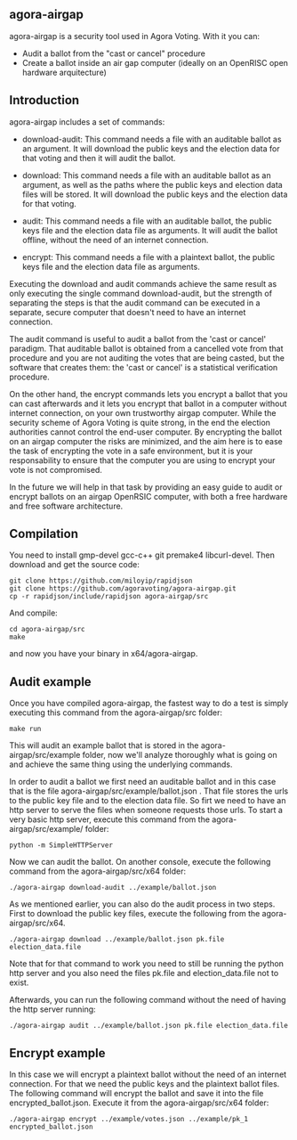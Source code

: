 ## agora-airgap

agora-airgap is a security tool used in Agora Voting. With it you can:

- Audit a ballot from the "cast or cancel" procedure
- Create a ballot inside an air gap computer (ideally on an OpenRISC open hardware arquitecture)

## Introduction

agora-airgap includes a set of commands:
 
- download-audit: This command needs a file with an auditable ballot as an argument. It will download the public keys and the election data for that voting and then it will audit the ballot.

- download: This command needs a file with an auditable ballot as an argument, as well as the paths where the public keys and election data files will be stored. It will download the public keys and the election data for that voting.

- audit: This command needs a file with an auditable ballot, the public keys file and the election data file as arguments. It will audit the ballot offline, without the need of an internet connection.

- encrypt: This command needs a file with a plaintext ballot, the public keys file and the election data file as arguments. 

Executing the download and audit commands achieve the same result as only executing the single command download-audit, but the strength of separating the steps is that the audit command can be executed in a separate, secure computer that doesn't need to have an internet connection. 

The audit command is useful to audit a ballot from the 'cast or cancel' paradigm. That auditable ballot is obtained from a cancelled vote from that procedure and you are not auditing the votes that are being casted, but the software that creates them: the 'cast or cancel' is a statistical verification procedure.

On the other hand, the encrypt commands lets you encrypt a ballot that you can cast afterwards and it lets you encrypt that ballot in a computer without internet connection, on your own trustworthy airgap computer. While the security scheme of Agora Voting is quite strong, in the end the election authorities cannot control the end-user computer. By encrypting the ballot on an airgap computer the risks are minimized, and the aim here is to ease the task of encrypting the vote in a safe environment, but it is your responsability to ensure that the computer you are using to encrypt your vote is not compromised.

In the future we will help in that task by providing an easy guide to audit or encrypt ballots on an airgap OpenRSIC computer, with both a free hardware and free software architecture.

## Compilation

You need to install gmp-devel gcc-c++ git premake4 libcurl-devel. Then download and get the source code:

    git clone https://github.com/miloyip/rapidjson
    git clone https://github.com/agoravoting/agora-airgap.git
    cp -r rapidjson/include/rapidjson agora-airgap/src

And compile:

    cd agora-airgap/src
    make

and now you have your binary in x64/agora-airgap.

## Audit example

Once you have compiled agora-airgap, the fastest way to do a test is simply executing this command from the agora-airgap/src folder:

    make run
    
This will audit an example ballot that is stored in the agora-airgap/src/example folder, now we'll analyze thoroughly what is going on and achieve the same thing using the underlying commands.

In order to audit a ballot we first need an auditable ballot and in this case that is the file agora-airgap/src/example/ballot.json . That file stores the urls to the public key file and to the election data file. So firt we need to have an http server to serve the files when someone requests those urls. To start a very basic http server, execute this command from the agora-airgap/src/example/ folder:

    python -m SimpleHTTPServer
    
Now we can audit the ballot. On another console, execute the following command from the agora-airgap/src/x64 folder:

    ./agora-airgap download-audit ../example/ballot.json
    
As we mentioned earlier, you can also do the audit process in two steps. First to download the public key files, execute the following from the agora-airgap/src/x64.

    ./agora-airgap download ../example/ballot.json pk.file election_data.file
    
Note that for that command to work you need to still be running the python http server and you also need the files pk.file and election_data.file not to exist.

Afterwards, you can run the following command without the need of having the http server running:

    ./agora-airgap audit ../example/ballot.json pk.file election_data.file

## Encrypt example

In this case we will encrypt a plaintext ballot without the need of an internet connection. For that we need the public keys and the plaintext ballot files. The following command will encrypt the ballot and save it into the file encrypted_ballot.json. Execute it from the agora-airgap/src/x64 folder:

    ./agora-airgap encrypt ../example/votes.json ../example/pk_1 encrypted_ballot.json

